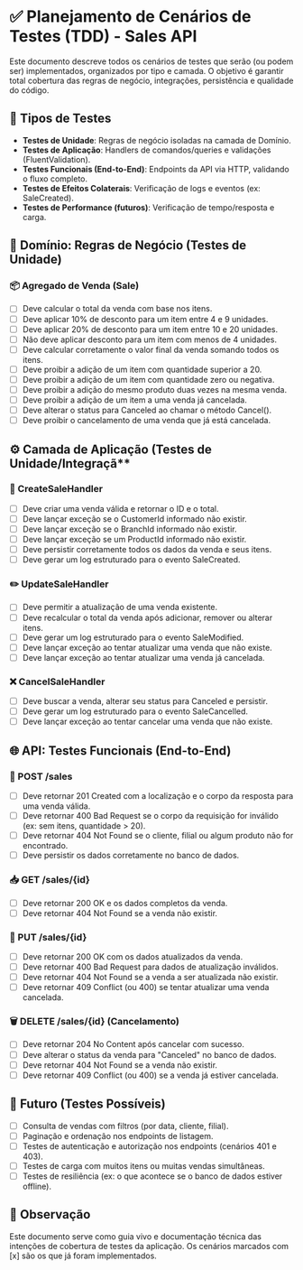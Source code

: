 # **✅ Planejamento de Cenários de Testes (TDD) \- Sales API**

Este documento descreve todos os cenários de testes que serão (ou podem ser) implementados, organizados por tipo e camada. O objetivo é garantir total cobertura das regras de negócio, integrações, persistência e qualidade do código.

## 🧪 Tipos de Testes

* **Testes de Unidade**: Regras de negócio isoladas na camada de Domínio.  
* **Testes de Aplicação**: Handlers de comandos/queries e validações (FluentValidation).  
* **Testes Funcionais (End-to-End)**: Endpoints da API via HTTP, validando o fluxo completo.  
* **Testes de Efeitos Colaterais**: Verificação de logs e eventos (ex: SaleCreated).  
* **Testes de Performance (futuros)**: Verificação de tempo/resposta e carga.

## 🧩 Domínio: Regras de Negócio (Testes de Unidade)

### 📦 Agregado de Venda (Sale)

- [ ] Deve calcular o total da venda com base nos itens.  
- [ ] Deve aplicar 10% de desconto para um item entre 4 e 9 unidades.  
- [ ] Deve aplicar 20% de desconto para um item entre 10 e 20 unidades.  
- [ ] Não deve aplicar desconto para um item com menos de 4 unidades.  
- [ ] Deve calcular corretamente o valor final da venda somando todos os itens.  
- [ ] Deve proibir a adição de um item com quantidade superior a 20\.  
- [ ] Deve proibir a adição de um item com quantidade zero ou negativa.  
- [ ] Deve proibir a adição do mesmo produto duas vezes na mesma venda.  
- [ ] Deve proibir a adição de um item a uma venda já cancelada.  
- [ ] Deve alterar o status para Canceled ao chamar o método Cancel().  
- [ ] Deve proibir o cancelamento de uma venda que já está cancelada.

## ⚙️ Camada de Aplicação (Testes de Unidade/Integraçã**

### 🧾 CreateSaleHandler

- [ ] Deve criar uma venda válida e retornar o ID e o total.  
- [ ] Deve lançar exceção se o CustomerId informado não existir.  
- [ ] Deve lançar exceção se o BranchId informado não existir.  
- [ ] Deve lançar exceção se um ProductId informado não existir.  
- [ ] Deve persistir corretamente todos os dados da venda e seus itens.  
- [ ] Deve gerar um log estruturado para o evento SaleCreated.

### ✏️ UpdateSaleHandler

- [ ] Deve permitir a atualização de uma venda existente.  
- [ ] Deve recalcular o total da venda após adicionar, remover ou alterar itens.  
- [ ] Deve gerar um log estruturado para o evento SaleModified.  
- [ ] Deve lançar exceção ao tentar atualizar uma venda que não existe.  
- [ ] Deve lançar exceção ao tentar atualizar uma venda já cancelada.

### ❌ CancelSaleHandler

- [ ] Deve buscar a venda, alterar seu status para Canceled e persistir.  
- [ ] Deve gerar um log estruturado para o evento SaleCancelled.  
- [ ] Deve lançar exceção ao tentar cancelar uma venda que não existe.

## 🌐 API: Testes Funcionais (End-to-End)

### 🔼 POST /sales

- [ ] Deve retornar 201 Created com a localização e o corpo da resposta para uma venda válida.  
- [ ] Deve retornar 400 Bad Request se o corpo da requisição for inválido (ex: sem itens, quantidade \> 20).  
- [ ] Deve retornar 404 Not Found se o cliente, filial ou algum produto não for encontrado.  
- [ ] Deve persistir os dados corretamente no banco de dados.

### 📥 GET /sales/{id}

- [ ] Deve retornar 200 OK e os dados completos da venda.  
- [ ] Deve retornar 404 Not Found se a venda não existir.

### 📝 PUT /sales/{id}

- [ ] Deve retornar 200 OK com os dados atualizados da venda.  
- [ ] Deve retornar 400 Bad Request para dados de atualização inválidos.  
- [ ] Deve retornar 404 Not Found se a venda a ser atualizada não existir.  
- [ ] Deve retornar 409 Conflict (ou 400\) se tentar atualizar uma venda cancelada.

### 🗑️ DELETE /sales/{id} (Cancelamento)

- [ ] Deve retornar 204 No Content após cancelar com sucesso.  
- [ ] Deve alterar o status da venda para "Canceled" no banco de dados.  
- [ ] Deve retornar 404 Not Found se a venda não existir.  
- [ ] Deve retornar 409 Conflict (ou 400\) se a venda já estiver cancelada.

## 🧪 Futuro (Testes Possíveis)

- [ ] Consulta de vendas com filtros (por data, cliente, filial).  
- [ ] Paginação e ordenação nos endpoints de listagem.  
- [ ] Testes de autenticação e autorização nos endpoints (cenários 401 e 403).  
- [ ] Testes de carga com muitos itens ou muitas vendas simultâneas.  
- [ ] Testes de resiliência (ex: o que acontece se o banco de dados estiver offline).

## 📌 Observação

Este documento serve como guia vivo e documentação técnica das intenções de cobertura de testes da aplicação. Os cenários marcados com [x] são os que já foram implementados.